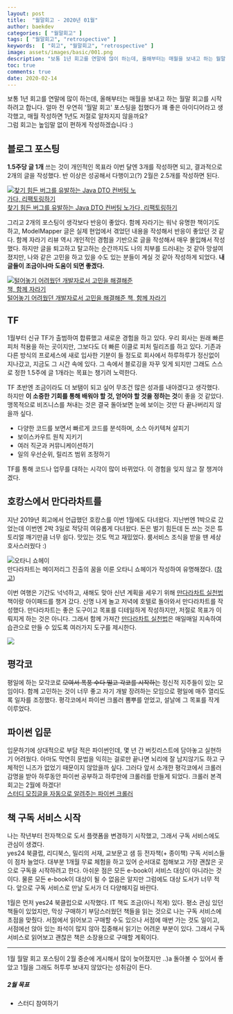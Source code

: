 ```yaml
---
layout: post
title:  "월말회고 - 2020년 01월"
author: baekdev
categories: [ "월말회고" ]
tags: [ "월말회고", "retrospective" ]
keywords:  [ "회고", "월말회고", "retrospective" ]  
image: assets/images/basic/001.png  
description: "보통 1년 회고를 연말에 많이 하는데, 올해부터는 매월을 보내고 하는 월말 회고를 시작하려고 합니다. 얼마 전 우연히 '월말 회고' 포스팅을 접했다가 꽤 좋은 아이디어라고 생각했고, 매월 작성하면 1년도 저절로 알차지지 않을까요?"  
toc: true
comments: true  
date: 2020-02-14  
---  
```


보통 1년 회고를 연말에 많이 하는데, 올해부터는 매월을 보내고 하는 월말 회고를 시작하려고 합니다. 얼마 전 우연히 '월말 회고' 포스팅을 접했다가 꽤 좋은 아이디어라고 생각했고, 매월 작성하면 1년도 저절로 알차지지 않을까요?  
그럼 회고는 높임말 없이 편하게 작성하겠습니다 :)  


## 블로그 포스팅    

**1.5주당 글 1개** 쓰는 것이 개인적인 목표라 이번 달엔 3개를 작성하면 되고, 결과적으로 2개의 글을 작성했다. 반 이상은 성공해서 다행이고(?) 2월은 2.5개를 작성하면 된다. 

<a href="{{site.url}}{{site.baseUrl}}/post/15/" target="_blank"><img src="{{site.baseurl}}/{{site.assetsurl}}/images/post/2020/2020_015.png" style="max-width:300px;" alt="찾기 힘든 버그를 유발하는 Java DTO 컨버팅 노가다, 리팩토링하기" /><br/>찾기 힘든 버그를 유발하는 Java DTO 컨버팅 노가다, 리팩토링하기</a>  

그리고 2개의 포스팅이 생각보다 반응이 좋았다. 함께 자라기는 워낙 유명한 책이기도 하고, ModelMapper 글은 실제 현업에서 겪었던 내용을 작성해서 반응이 좋았던 것 같다. 함께 자라기 리뷰 역시 개인적인 경험을 기반으로 글을 작성해서 매우 몰입해서 작성했다. 하지만 글을 퇴고하고 탈고하는 순간까지도 나의 치부를 드러내는 것 같아 망설여졌지만, 나와 같은 고민을 하고 있을 수도 있는 분들이 계실 것 같아 작성하게 되었다. **내 글들이 조금이나마 도움이 되면 좋겠다.**    

<a href="{{site.url}}{{site.baseUrl}}/post/15/" target="_blank"><img src="{{site.baseurl}}/{{site.assetsurl}}/images/post/2020/2020_016.png" style="max-width:300px;" alt="털어놓기 어려웠던 개발자로서 고민을 해결해준 책, 함께 자라기" /><br/>털어놓기 어려웠던 개발자로서 고민을 해결해준 책, 함께 자라기</a>  


## TF  

1월부터 신규 TF가 출범하여 합류했고 새로운 경험을 하고 있다. 우리 회사는 원래 빠른 피처 적용을 하는 곳이지만, 그보다도 더 빠른 이클로 피처 릴리즈를 하고 있다. 기존과 다른 방식의 프로세스에 새로 입사한 기분이 들 정도로 회사에서 하루하루가 정신없이 지나갔고, 지금도 그 시간 속에 있다. 그 속에서 블로깅을 자꾸 잊게 되지만 그래도 스스로 정한 1.5주에 글 1개라는 목표는 챙기려 노력한다.   

TF 초반엔 조금이라도 더 보탬이 되고 싶어 무조건 많은 성과를 내야겠다고 생각했다. 하지만 **이 소중한 기회를 통해 배워야 할 것, 얻어야 할 것을 정하는 것**이 좋을 것 같았다. 맹목적으로 비즈니스를 쳐내는 것은 결국 돌아보면 눈에 보이는 것만 다 끝나버리지 않을까 싶다.  
  
- 다양한 코드를 보면서 빠르게 코드를 분석하며, 소스 아키텍쳐 살피기  
- 보이스카우트 원칙 지키기  
- 여러 직군과 커뮤니케이션하기  
- 일의 우선순위, 릴리즈 범위 조정하기  

TF를 통해 코드나 업무를 대하는 시각이 많이 바뀌었다. 이 경험을 잊지 않고 잘 챙겨야겠다.  


## 호캉스에서 만다라차트를  

지난 2019년 회고에서 언급했던 호캉스를 이번 1월에도 다녀왔다. 지난번엔 1박으로 갔었는데 이번엔 2박 3일로 적당히 여유롭게 다녀왔다. 돈은 벌기 힘든데 돈 쓰는 것은 튜토리얼 깨기만큼 너무 쉽다. 맛있는 것도 먹고 재밌었다. 룸서비스 조식을 받을 땐 세상 호사스러웠다 :)  

![오타니 쇼헤이]({{site.baseurl}}/{{site.assetsurl}}/images/post/2020/2020_018_001.jpg)   
만다라차트는 메이저리그 진출의 꿈을 이룬 오타니 쇼헤이가 작성하여 유명해졌다. (<a href="https://m.post.naver.com/viewer/postView.nhn?volumeNo=27240187" target="_blank">참고</a>)  

이번 여행은 기간도 넉넉하고, 새해도 맞아 신년 계획을 세우기 위해 <a href="https://coupa.ng/bpa4d5" target="_blank">만다라차트 실천법</a> 책이랑 아이패드를 챙겨 갔다. 신명 나게 놀고 저녁에 호텔로 돌아와서 만다라차트를 작성했다. 만다라차트는 좋은 도구이고 목표를 디테일하게 작성하지만, 저절로 목표가 이뤄지게 하는 것은 아니다. 그래서 함께 가져간 <a href="https://coupa.ng/bpa4d5" target="_blank">만다라차트 실천법</a>은 매일매일 지속하여 습관으로 만들 수 있도록 여러가지 도구를 제시한다.  

<img src="https://image.aladin.co.kr/product/15091/45/cover500/s372534583_1.jpg" />   

 
## 평각코  

평일에 하는 모각코로 ~~모여서 폭풍 수다 떨고 각코를 시작하는~~ 정신적 지주들이 있는 모임이다. 함께 고민하는 것이 너무 좋고 자기 개발 장려하는 모임으로 평일에 매주 열리도록 일자를 조정했다. 평각코에서 파이썬 크롤러 뽐뿌를 얻었고, 설날에 그 목표를 작게 이루었다.  

## 파이썬 입문  

입문하기에 상대적으로 부담 적은 파이썬인데, 몇 년 간 버킷리스트에 담아놓고 실현하기 어려웠다. 아마도 막연히 문법을 익히는 걸로만 끝나면 뇌리에 잘 남지않기도 하고 구체적인 니즈가 없었기 때문이지 않았을까 싶다. 그러다 앞서 소개한 평각코에서 크롤러 감명을 받아 하루동안 파이썬 공부하고 하루만에 크롤러를 만들게 되었다. 크롤러 본격 회고는 2월에 하겠다!  
<a href="https://github.com/baekdev/crawler-study-gathering" target="_blank">스터디 모집글을 자동으로 알려주는 파이썬 크롤러</a>  


## 책 구독 서비스 시작  

나는 작년부터 전자책으로 도서 플랫폼을 변경하기 시작했고, 그래서 구독 서비스에도 관심이 생겼다.  
yes24 북클럽, 리디북스, 밀리의 서재, 교보문고 샘 등 전자책(+ 종이책) 구독 서비스들이 점차 늘었다. 대부분 1개월 무료 체험을 하고 있어 순서대로 접해보고 가장 괜찮은 곳으로 구독을 시작하려고 한다. 아쉬운 점은 모든 e-book이 서비스 대상이 아니라는 것이다. 물론 모든 e-book이 대상이 될 수 없음은 알지만 그럼에도 대상 도서가 너무 적다. 앞으로 구독 서비스로 만날 도서가 더 다양해지길 바란다.  

1월은 먼저 yes24 북클럽으로 시작했다. IT 책도 조금(아니 적게) 있다. 평소 관심 있던 책들이 있었지만, 막상 구매하기 부담스러웠던 책들을 읽는 것으로 나는 구독 서비스에 초점을 맞췄다. 서점에서 읽어보고 구매할 수도 있으나 서점에 매번 가는 것도 일이고, 서점에선 앉아 있는 좌석이 많지 않아 집중해서 읽기는 어려운 부분이 있다. 그래서 구독 서비스로 읽어보고 괜찮은 책은 소장용으로 구매할 계획이다.  


---    

1월 월말 회고 포스팅이 2월 중순에 게시해서 많이 늦어졌지만 ..)a 돌아볼 수 있어서 좋았고 1월을 그래도 허투루 보내지 않았다는 성취감이 든다.  

##### 2월 목표  
- 스터디 참여하기  
   
